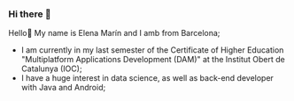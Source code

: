 ### Hi there 👋
Hello👋
My name is Elena Marín and I amb from Barcelona;
- I am currently in my last semester of the Certificate of Higher Education "Multiplatform Applications Development (DAM)" at the Institut Obert de Catalunya (IOC);
- I have a huge interest in data science, as well as back-end developer with Java and Android;
<!--
**emarinmt/emarinmt** is a ✨ _special_ ✨ repository because its `README.md` (this file) appears on your GitHub profile.

Here are some ideas to get you started:

- 🔭 I’m currently working on ...
- 🌱 I’m currently learning ...
- 👯 I’m looking to collaborate on ...
- 🤔 I’m looking for help with ...
- 💬 Ask me about ...
- 📫 How to reach me: ...
- 😄 Pronouns: ...
- ⚡ Fun fact: ...
-->
